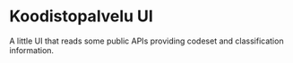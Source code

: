 # Koodistopalvelu UI

A little UI that reads some public APIs providing codeset and classification information.